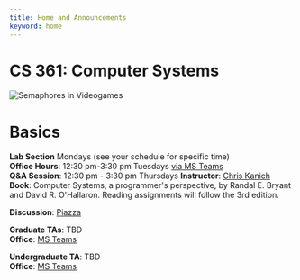 ```yaml
---
title: Home and Announcements
keyword: home
---
```



# CS 361: Computer Systems 

<img title="Semaphores in Videogames" style="max-width: 100%" class="img-responsive hidden-xs" src="images/factorio-semaphore.gif"><br>

# Basics
**Lab Section** Mondays (see your schedule for specific time)    
**Office Hours**: 12:30 pm-3:30 pm Tuesdays [via MS Teams][teams]    
**Q&A Session**: 12:30 pm - 3:30 pm Thursdays
**Instructor**: [Chris Kanich][ckanich]   
**Book**: Computer Systems, a programmer's perspective, by Randal E. Bryant and David R. O'Hallaron. Reading assignments will follow the 3rd edition.    

**Discussion**: [Piazza][piazza]

**Graduate TAs**: TBD   
**Office**: [MS Teams][teams]   

**Undergraduate TA**: TBD     
**Office**: [MS Teams][teams]      

[teams]: https://teams.microsoft.com/l/team/19%3a4fc12e999b3041439aa197a44f666a0d%40thread.tacv2/conversations?groupId=86a163d3-11e4-4ae6-893c-78bc11d425af&tenantId=e202cd47-7a56-4baa-99e3-e3b71a7c77dd
[pi]: http://mazur.harvard.edu/research/detailspage.php?rowid=8
[ckanich]: mailto:ckanich@uic.edu
[piazza]: {{site.discussion}}
